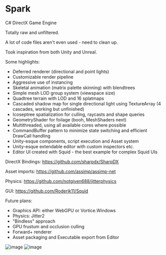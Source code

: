 # Spark
C# DirectX Game Engine

Totally raw and unfiltered.

A lot of code files aren't even used - need to clean up.

Took inspiration from both Unity and Unreal.


Some highlights:
- Deferred renderer (directional and point lights)
- Customizable render pipeline
- Aggressive use of instancing
- Skeletal animation (matrix palette skinning) with blendtrees
- Simple mesh LOD group system (viewspace size)
- Quadtree terrain with LOD and 16 splatmaps
- Cascaded shadow map for single directional light using TextureArray (4 cascades, working but unfinished)
- Icoseptree spatialization for culling, raycasts and shape queries
- GeometryShader for foilage (booh, MeshShaders next)
- Multithreaded, using all available cores where possible 
- CommandBuffer pattern to minimize state switching and efficient DrawCall handling
- Unity-esque components, script execution and Asset system
- Unity-esque extendable editor with custom inspectors etc.
- Editor UI created with Squid - the best example for complex Squid UIs


DirectX Bindings: https://github.com/sharpdx/SharpDX

Asset imports: https://github.com/assimp/assimp-net

Physics: https://github.com/notgiven688/jitterphysics

GUI: https://github.com/Roderik11/Squid


Future plans:
- Graphics API: either WebGPU or Vortice.Windows
- Physics: Jitter2
- "Bindless" approach
- GPU frustum and occlusion culling
- Forward+ renderer
- Asset packaging and Executable export from Editor

![image](https://github.com/Roderik11/Spark/assets/5743257/013eb957-242b-48b6-920d-29903a9a5e17)
![image](https://github.com/Roderik11/Spark/assets/5743257/2b572531-5812-4003-8f90-2b4150faabbf)
